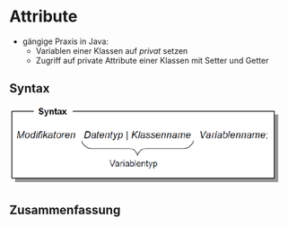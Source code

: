 # Attribute

- gängige Praxis in Java:
  - Variablen einer Klassen auf _privat_ setzen
  - Zugriff auf private Attribute einer Klassen mit Setter und Getter

## Syntax

![](images/syntax-attribute.PNG)

## Zusammenfassung
